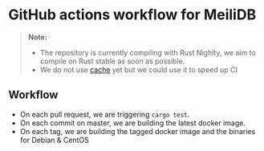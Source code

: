 # GitHub actions workflow for MeiliDB

> **Note:**
> - The repository is currently compiling with Rust Nighlty, we aim to compile on Rust stable as soon as possible.
> - We do not use [cache](https://github.com/actions/cache) yet but we could use it to speed up CI

## Workflow

-  On each pull request, we are triggering `cargo test`.
- On each commit on master, we are building the latest docker image.
- On each tag, we are building the tagged docker image and the binaries for Debian & CentOS
